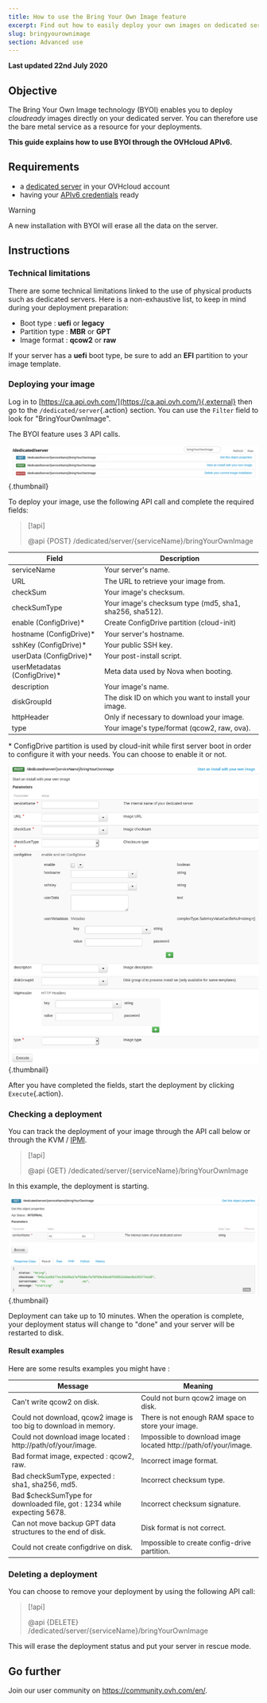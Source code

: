 ```yaml
---
title: How to use the Bring Your Own Image feature
excerpt: Find out how to easily deploy your own images on dedicated servers using the OVHcloud APIv6
slug: bringyourownimage
section: Advanced use
---
```


**Last updated 22nd July 2020**

## Objective

The Bring Your Own Image technology (BYOI) enables you to deploy *cloudready* images directly on your dedicated server. You can therefore use the bare metal service as a resource for your deployments.

**This guide explains how to use BYOI through the OVHcloud APIv6.**

## Requirements

- a [dedicated server]({ovh_www}/dedicated_servers/) in your OVHcloud account
- having your [APIv6 credentials](../../api/first-steps-with-ovh-api/) ready

> [!warning]
>
> A new installation with BYOI will erase all the data on the server.
>

## Instructions

### Technical limitations

There are some technical limitations linked to the use of physical products such as dedicated servers. Here is a non-exhaustive list, to keep in mind during your deployment preparation:

- Boot type : **uefi** or **legacy**
- Partition type : **MBR** or **GPT**
- Image format : **qcow2** or **raw**

If your server has a **uefi** boot type, be sure to add an **EFI** partition to your image template.

### Deploying your image

Log in to [https://ca.api.ovh.com/](https://ca.api.ovh.com/){.external} then go to the `/dedicated/server`{.action} section. You can use the `Filter` field to look for  "BringYourOwnImage".

The BYOI feature uses 3 API calls.

![calls API](images/apicalls.png){.thumbnail}

To deploy your image, use the following API call and complete the required fields:

> [!api]
>
> @api {POST} /dedicated/server/{serviceName}/bringYourOwnImage
>


| Field | Description |
|-|-|
| serviceName | Your server's name. |
| URL | The URL to retrieve your image from. |
| checkSum | Your image's checksum. |
| checkSumType | Your image's checksum type (md5, sha1, sha256, sha512). |
| enable (ConfigDrive)\* | Create ConfigDrive partition (cloud-init) |
| hostname (ConfigDrive)\* | Your server's hostname. |
| sshKey (ConfigDrive)\* | Your public SSH key. |
| userData (ConfigDrive)\* | Your post-install script. |
| userMetadatas (ConfigDrive)\* | Meta data used by Nova when booting. |
| description | Your image's name. |
| diskGroupId | The disk ID on which you want to install your image. |
| httpHeader | Only if necessary to download your image. |
| type | Your image's type/format (qcow2, raw, ova). |

\*  ConfigDrive partition is used by cloud-init while first server boot in order to configure it with your needs. You can choose to enable it or not.

![POST API call](images/postapicall.png){.thumbnail}

After you have completed the fields, start the deployment by clicking `Execute`{.action}.

### Checking a deployment

You can track the deployment of your image through the API call below or through the KVM / [IPMI](../use-ipmi-dedicated-servers/).

> [!api]
>
> @api {GET} /dedicated/server/{serviceName}/bringYourOwnImage
>

In this example, the deployment is starting.

![GET API call](images/getapicall.png){.thumbnail}

Deployment can take up to 10 minutes. When the operation is complete, your deployment status will change to "done" and your server will be restarted to disk.

#### Result examples

Here are some results examples you might have :

| Message | Meaning |
|-|-|
| Can't write qcow2 on disk. | Could not burn qcow2 image on disk. |
| Could not download, qcow2 image is too big to download in memory. | There is not enough RAM space to store your image. |
| Could not download image located : http://path/of/your/image. | Impossible to download image located http://path/of/your/image. |
| Bad format image, expected : qcow2, raw. | Incorrect image format. |
| Bad checkSumType, expected : sha1, sha256, md5. | Incorrect checksum type. |
| Bad $checkSumType for downloaded file, got : 1234 while expecting 5678. | Incorrect checksum signature. |
| Can not move backup GPT data structures to the end of disk. | Disk format is not correct. |
| Could not create configdrive on disk. | Impossible to create config-drive partition. |


### Deleting a deployment

You can choose to remove your deployment by using the following API call:

> [!api]
>
> @api {DELETE} /dedicated/server/{serviceName}/bringYourOwnImage
>

This will erase the deployment status and put your server in rescue mode.

## Go further

Join our user community on <https://community.ovh.com/en/>.
